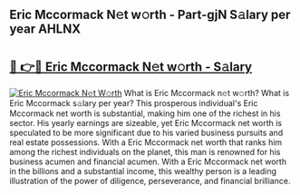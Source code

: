 ## Eric Mccormack N𝚎t w𝚘rth - Part-gjN S𝚊lary per year AHLNX

# <h2><a href="http://gc00rke.nevu.top/?p=Eric+Mccormack">🔗 👉🔴 Eric Mccormack N𝚎t w𝚘rth - S𝚊lary</a></h2>

[![Eric Mccormack N𝚎t W𝚘rth](https://i.imgur.com/EBH3L9S.jpeg)](http://gc00rke.nevu.top/?p=Eric+Mccormack)
What is Eric Mccormack n𝚎t w𝚘rth? What is Eric Mccormack s𝚊lary per year?
This prosperous individual's Eric Mccormack net worth is substantial, making him one of the richest in his sector. His yearly earnings are sizeable, yet Eric Mccormack net worth is speculated to be more significant due to his varied business pursuits and real estate possessions. With a Eric Mccormack net worth that ranks him among the richest individuals on the planet, this man is renowned for his business acumen and financial acumen. With a Eric Mccormack net worth in the billions and a substantial income, this wealthy person is a leading illustration of the power of diligence, perseverance, and financial brilliance.
